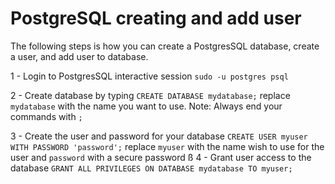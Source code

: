 # PostgreSQL creating and add user

The following steps is how you can create a PostgresSQL database, create a user, and add user to database.

1 - Login to PostgresSQL interactive session `sudo -u postgres psql`

2 - Create database by typing `CREATE DATABASE mydatabase;` replace `mydatabase` with the name you want to use. Note: Always end your commands with `;`

3 -  Create the user and password for your database `CREATE USER myuser WITH PASSWORD 'password';` replace `myuser` with the name wish to use for the user and `password` with a secure password
ß
4 - Grant user access to the database `GRANT ALL PRIVILEGES ON DATABASE mydatabase TO myuser;`